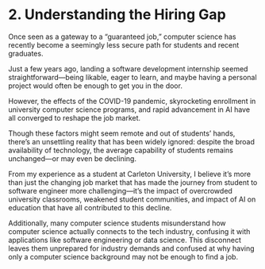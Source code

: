 # 2. Understanding the Hiring Gap

Once seen as a gateway to a “guaranteed job,” computer science has recently become a seemingly less secure path for students and recent graduates.

Just a few years ago, landing a software development internship seemed straightforward—being likable, eager to learn, and maybe having a personal project would often be enough to get you in the door.

However, the effects of the COVID-19 pandemic, skyrocketing enrollment in university computer science programs, and rapid advancement in AI have all converged to reshape the job market.

Though these factors might seem remote and out of students’ hands, there’s an unsettling reality that has been widely ignored: despite the broad availability of technology, the average capability of students remains unchanged—or may even be declining.

From my experience as a student at Carleton University, I believe it’s more than just the changing job market that has made the journey from student to software engineer more challenging—it’s the impact of overcrowded university classrooms, weakened student communities, and impact of AI on education that have all contributed to this decline.

Additionally, many computer science students misunderstand how computer science actually connects to the tech industry, confusing it with applications like software engineering or data science. This disconnect leaves them unprepared for industry demands and confused at why having only a computer science background may not be enough to find a job.
